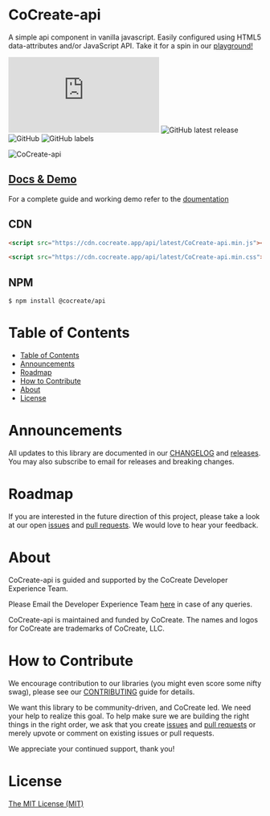 # CoCreate-api

A simple api component in vanilla javascript. Easily configured using HTML5 data-attributes and/or JavaScript API. Take it for a spin in our [playground!](https://cocreate.app/docs/api)

![GitHub file size in bytes](https://img.shields.io/github/size/CoCreate-app/CoCreate-api/dist/CoCreate-api.min.js?label=minified%20size&style=for-the-badge)
![GitHub latest release](https://img.shields.io/github/v/release/CoCreate-app/CoCreate-api?style=for-the-badge)
![GitHub](https://img.shields.io/github/license/CoCreate-app/CoCreate-api?style=for-the-badge)
![GitHub labels](https://img.shields.io/github/labels/CoCreate-app/CoCreate-api/help%20wanted?style=for-the-badge)

![CoCreate-api](https://cdn.cocreate.app/docs/CoCreate-api.gif)

## [Docs & Demo](https://cocreate.app/docs/api)

For a complete guide and working demo refer to the [doumentation](https://cocreate.app/docs/api)

## CDN

```html
<script src="https://cdn.cocreate.app/api/latest/CoCreate-api.min.js"></script>
```

```html
<script src="https://cdn.cocreate.app/api/latest/CoCreate-api.min.css"></script>
```

## NPM

```shell
$ npm install @cocreate/api
```

# Table of Contents

- [Table of Contents](#table-of-contents)
- [Announcements](#announcements)
- [Roadmap](#roadmap)
- [How to Contribute](#how-to-contribute)
- [About](#about)
- [License](#license)

<a name="announcements"></a>

# Announcements

All updates to this library are documented in our [CHANGELOG](https://github.com/CoCreate-app/CoCreate-api/blob/master/CHANGELOG.md) and [releases](https://github.com/CoCreate-app/CoCreate-api/releases). You may also subscribe to email for releases and breaking changes.

<a name="roadmap"></a>

# Roadmap

If you are interested in the future direction of this project, please take a look at our open [issues](https://github.com/CoCreate-app/CoCreate-api/issues) and [pull requests](https://github.com/CoCreate-app/CoCreate-api/pulls). We would love to hear your feedback.

<a name="about"></a>

# About

CoCreate-api is guided and supported by the CoCreate Developer Experience Team.

Please Email the Developer Experience Team [here](mailto:develop@cocreate.app) in case of any queries.

CoCreate-api is maintained and funded by CoCreate. The names and logos for CoCreate are trademarks of CoCreate, LLC.

<a name="contribute"></a>

# How to Contribute

We encourage contribution to our libraries (you might even score some nifty swag), please see our [CONTRIBUTING](https://github.com/CoCreate-app/CoCreate-api/blob/master/CONTRIBUTING.md) guide for details.

We want this library to be community-driven, and CoCreate led. We need your help to realize this goal. To help make sure we are building the right things in the right order, we ask that you create [issues](https://github.com/CoCreate-app/CoCreate-api/issues) and [pull requests](https://github.com/CoCreate-app/CoCreate-api/pulls) or merely upvote or comment on existing issues or pull requests.

We appreciate your continued support, thank you!

# License

[The MIT License (MIT)](https://github.com/CoCreate-app/CoCreate-api/blob/master/LICENSE)
